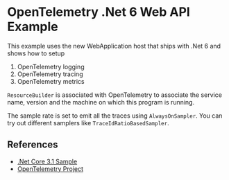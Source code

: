 # OpenTelemetry .Net 6  Web API Example

This example uses the new WebApplication host that ships with .Net 6 and shows how to setup

1. OpenTelemetry logging
2. OpenTelemetry tracing
3. OpenTelemetry metrics

`ResourceBuilder` is associated with OpenTelemetry to associate the service name, version and the machine on which this program is running. 

The sample rate is set to emit all the traces using `AlwaysOnSampler`. You can try out different samplers like `TraceIdRatioBasedSampler`.


## References

* [.Net Core 3.1 Sample](https://github.com/open-telemetry/opentelemetry-dotnet/tree/main/examples/AspNetCore)
* [OpenTelemetry Project](https://opentelemetry.io/)
